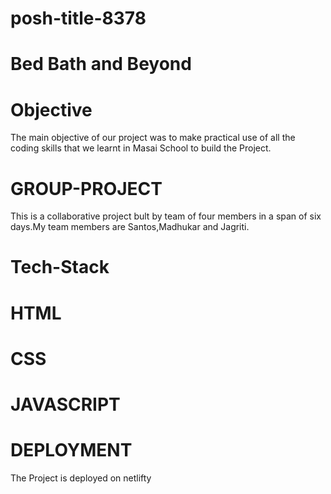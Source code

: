 # posh-title-8378
# Bed Bath and Beyond


# Objective
The main objective of our project was to make practical use of all the coding skills that we learnt in Masai School to build the Project.

# GROUP-PROJECT
This is a collaborative project bult by team of four members in a span of six days.My team members are Santos,Madhukar and Jagriti.

# Tech-Stack
# HTML
# CSS
# JAVASCRIPT

# DEPLOYMENT
The Project is deployed on netlifty

